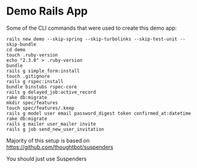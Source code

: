 # Demo Rails App

Some of the CLI commands that were used to create this demo app:

```
rails new demo --skip-spring --skip-turbolinks --skip-test-unit --skip-bundle
cd demo
touch .ruby-version
echo "2.3.0" > .ruby-version
bundle
rails g simple_form:install
touch .gitignore
rails g rspec:install
bundle binstubs rspec-core
rails g delayed_job:active_record
rake db:migrate
mkdir spec/features
touch spec/features/.keep
rails g model user email password_digest token confirmed_at:datetime
rake db:migrate
rails g mailer user_mailer invite
rails g job send_new_user_invitation
```

Majority of this setup is based on https://github.com/thoughtbot/suspenders

You should just use Suspenders
